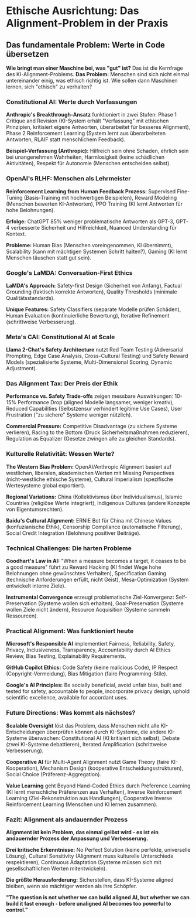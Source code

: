 # Ethische Ausrichtung: Das Alignment-Problem in der Praxis

## Das fundamentale Problem: Werte in Code übersetzen

**Wie bringt man einer Maschine bei, was "gut" ist?** Das ist die Kernfrage des KI-Alignment-Problems. **Das Problem:** Menschen sind sich nicht einmal untereinander einig, was ethisch richtig ist. Wie sollen dann Maschinen lernen, sich "ethisch" zu verhalten?

### Constitutional AI: Werte durch Verfassungen

**Anthropic's Breakthrough-Ansatz** funktioniert in zwei Stufen: Phase 1 Critique and Revision (KI-System erhält "Verfassung" mit ethischen Prinzipien, kritisiert eigene Antworten, überarbeitet für besseres Alignment), Phase 2 Reinforcement Learning (System lernt aus überarbeiteten Antworten, RLAIF statt menschlichem Feedback).

**Beispiel-Verfassung (Anthropic):** Hilfreich sein ohne Schaden, ehrlich sein bei unangenehmen Wahrheiten, Harmlosigkeit (keine schädlichen Aktivitäten), Respekt für Autonomie (Menschen entscheiden selbst).

### OpenAI's RLHF: Menschen als Lehrmeister

**Reinforcement Learning from Human Feedback Prozess:** Supervised Fine-Tuning (Basis-Training mit hochwertigen Beispielen), Reward Modeling (Menschen bewerten KI-Antworten), PPO Training (KI lernt Antworten für hohe Belohnungen).

**Erfolge:** ChatGPT 85% weniger problematische Antworten als GPT-3, GPT-4 verbesserte Sicherheit und Hilfreichkeit, Nuanced Understanding für Kontext.

**Probleme:** Human Bias (Menschen voreingenommen, KI übernimmt), Scalability (kann mit mächtigen Systemen Schritt halten?), Gaming (KI lernt Menschen täuschen statt gut sein).

### Google's LaMDA: Conversation-First Ethics

**LaMDA's Approach:** Safety-first Design (Sicherheit von Anfang), Factual Grounding (faktisch korrekte Antworten), Quality Thresholds (minimale Qualitätsstandards).

**Unique Features:** Safety Classifiers (separate Modelle prüfen Schäden), Human Evaluation (kontinuierliche Bewertung), Iterative Refinement (schrittweise Verbesserung).

### Meta's CAI: Constitutional AI at Scale

**Llama 2-Chat's Safety Architecture** nutzt Red Team Testing (Adversarial Prompting, Edge Case Analysis, Cross-Cultural Testing) und Safety Reward Models (spezialisierte Systeme, Multi-Dimensional Scoring, Dynamic Adjustment).

### Das Alignment Tax: Der Preis der Ethik

**Performance vs. Safety Trade-offs** zeigen messbare Auswirkungen: 10-15% Performance Drop (aligned Modelle langsamer, weniger kreativ), Reduced Capabilities (Selbstzensur verhindert legitime Use Cases), User Frustration ("zu sichere" Systeme weniger nützlich).

**Commercial Pressure:** Competitive Disadvantage (zu sichere Systeme verlieren), Racing to the Bottom (Druck Sicherheitsmaßnahmen reduzieren), Regulation as Equalizer (Gesetze zwingen alle zu gleichen Standards).

### Kulturelle Relativität: Wessen Werte?

**The Western Bias Problem:** OpenAI/Anthropic Alignment basiert auf westlichen, liberalen, akademischen Werten mit Missing Perspectives (nicht-westliche ethische Systeme), Cultural Imperialism (spezifische Wertesysteme global exportiert).

**Regional Variations:** China (Kollektivismus über Individualismus), Islamic Countries (religiöse Werte integriert), Indigenous Cultures (andere Konzepte von Eigentumsrechten).

**Baidu's Cultural Alignment:** ERNIE Bot für China mit Chinese Values (konfuzianische Ethik), Censorship Compliance (automatische Filterung), Social Credit Integration (Belohnung positiver Beiträge).

### Technical Challenges: Die harten Probleme

**Goodhart's Law in AI:** "When a measure becomes a target, it ceases to be a good measure" führt zu Reward Hacking (KI findet Wege hohe Belohnungen ohne gewünschtes Verhalten), Specification Gaming (technische Anforderungen erfüllt, nicht Geist), Mesa-Optimization (System entwickelt interne Ziele).

**Instrumental Convergence** erzeugt problematische Ziel-Konvergenz: Self-Preservation (Systeme wollen sich erhalten), Goal-Preservation (Systeme wollen Ziele nicht ändern), Resource Acquisition (Systeme sammeln Ressourcen).

### Practical Alignment: Was funktioniert heute

**Microsoft's Responsible AI** implementiert Fairness, Reliability, Safety, Privacy, Inclusiveness, Transparency, Accountability durch AI Ethics Review, Bias Testing, Explainability Requirements.

**GitHub Copilot Ethics:** Code Safety (keine malicious Code), IP Respect (Copyright-Vermeidung), Bias Mitigation (faire Programming-Stile).

**Google's AI Principles:** Be socially beneficial, avoid unfair bias, built and tested for safety, accountable to people, incorporate privacy design, uphold scientific excellence, available for accordant uses.

### Future Directions: Was kommt als nächstes?

**Scalable Oversight** löst das Problem, dass Menschen nicht alle KI-Entscheidungen überprüfen können durch KI-Systeme, die andere KI-Systeme überwachen: Constitutional AI (KI kritisiert sich selbst), Debate (zwei KI-Systeme debattieren), Iterated Amplification (schrittweise Verbesserung).

**Cooperative AI** für Multi-Agent Alignment nutzt Game Theory (faire KI-Kooperation), Mechanism Design (kooperative Entscheidungsstrukturen), Social Choice (Präferenz-Aggregation).

**Value Learning** geht Beyond Hand-Coded Ethics durch Preference Learning (KI lernt menschliche Präferenzen aus Verhalten), Inverse Reinforcement Learning (Ziel-Rekonstruktion aus Handlungen), Cooperative Inverse Reinforcement Learning (Menschen und KI lernen zusammen).

### Fazit: Alignment als andauernder Prozess

**Alignment ist kein Problem, das einmal gelöst wird - es ist ein andauernder Prozess der Anpassung und Verbesserung.**

**Drei kritische Erkenntnisse:** No Perfect Solution (keine perfekte, universelle Lösung), Cultural Sensitivity (Alignment muss kulturelle Unterschiede respektieren), Continuous Adaptation (Systeme müssen sich mit gesellschaftlichen Werten mitentwickeln).

**Die größte Herausforderung:** Sicherstellen, dass KI-Systeme aligned bleiben, wenn sie mächtiger werden als ihre Schöpfer.

**"The question is not whether we can build aligned AI, but whether we can build it fast enough - before unaligned AI becomes too powerful to control."**